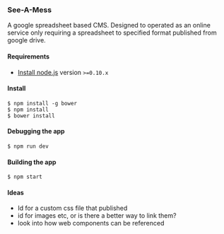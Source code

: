 ### See-A-Mess

A google spreadsheet based CMS. Designed to operated as an online service only requiring a spreadsheet to specified format published from google drive.

#### Requirements

- [Install node.js](http://nodejs.org/) version `>=0.10.x`
    
#### Install

    $ npm install -g bower
    $ npm install
	$ bower install

#### Debugging the app

    $ npm run dev
    
#### Building the app

    $ npm start

#### Ideas
 - Id for a custom css file that published
 - id for images etc, or is there a better way to link them?
 - look into how web components can be referenced 

